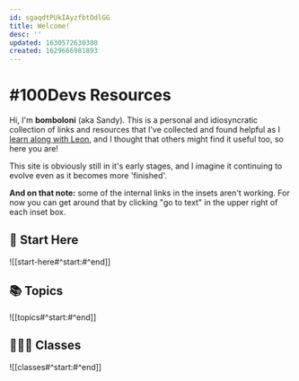 ```yaml
---
id: sgaqdtPUkIAyzfbtOdlGG
title: Welcome!
desc: ''
updated: 1630572630380
created: 1629666981893
---
```


# #100Devs Resources

Hi, I'm **bomboloni** (aka Sandy). This is a personal and idiosyncratic collection of links and resources that I've collected and found helpful as I [learn along with Leon](https://leonnoel.com/100devs/), and I thought that others might find it useful too, so here you are!

This site is obviously still in it's early stages, and I imagine it continuing to evolve even as it becomes more 'finished'.

**And on that note:** some of the internal links in the insets aren't working. For now you can get around that by clicking "go to text" in the upper right of each inset box.

## 🚀 Start Here

![[start-here#^start:#^end]]

## 📚 Topics

![[topics#^start:#^end]]

## 🧑🏽‍💻 Classes

![[classes#^start:#^end]]
